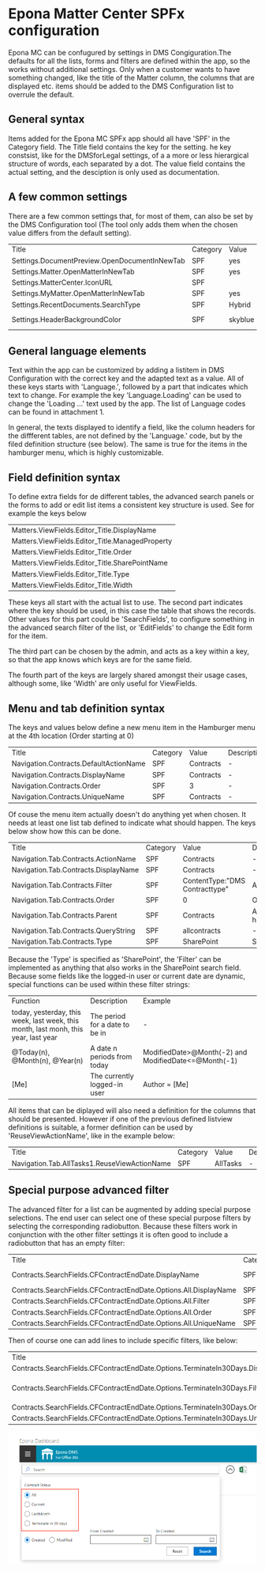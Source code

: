 <h1>Epona Matter Center SPFx configuration</h1>

Epona MC can be confugured by settings in DMS Congiguration.The defaults for all the lists, forms and filters are defined within the app, so the works without additional settings. Only when a customer wants to have something changed, like the title of the Matter column, the columns that are displayed etc. items should be added to the DMS Configuration list to overrule the default.

<h2>General syntax</h2>
Items added for the Epona MC SPFx app should all have 'SPF' in the Category field. The Title field contains the key for the setting. he key constsist, like for the DMSforLegal settings, of a a more or less hierargical structure of words, each separated by a dot. The value field contains the actual setting, and the desciption is only used as documentation.

<h2>A few common settings</h2>
There are a few common settings that, for most of them, can also be set by the DMS Configuration tool (The tool only adds them when the chosen value differs from the default setting).
<table>
     <tr>
        <td>
        Title
        </td>
       <td>
        Category
        </td>
       <td>
        Value
        </td>
       <td>
       Description
        </td>
    </tr>
       <tr>
        <td>
        Settings.DocumentPreview.OpenDocumentInNewTab
        </td>
       <td>
        SPF
        </td>
       <td>
        yes
        </td>
       <td>
       yes/no
        </td>
    </tr>
    <tr>
        <td>
        Settings.Matter.OpenMatterInNewTab
        </td>
       <td>
        SPF
        </td>
       <td>
        yes
        </td>
       <td>
       yes/no
        </td>
    </tr>
   <tr>
        <td>
        Settings.MatterCenter.IconURL
        </td>
       <td>
        SPF
        </td>
       <td>
        </td>
       <td>
       Icon size 40*40.
        </td>
    </tr>
   <tr>
        <td>
        Settings.MyMatter.OpenMatterInNewTab
        </td>
       <td>
        SPF
        </td>
       <td>
        yes
        </td>
       <td>
       yes/no
        </td>
    </tr>
   <tr>
        <td>
        Settings.RecentDocuments.SearchType
        </td>
       <td>
        SPF
        </td>
       <td>
        Hybrid
        </td>
       <td>
       Hybrid/SharePoint/List
        </td>
    </tr>
   <tr>
        <td>
        Settings.HeaderBackgroundColor
        </td>
       <td>
        SPF
        </td>
       <td>
        skyblue
        </td>
       <td>
       Rgb, hexacode, or simple color names 
        </td>
    </tr>
    </table>



<h2>General language elements</h2>
Text within the app can be customized by adding a listitem in DMS Configuration with the correct key and the adapted text as a value. All of these keys starts with 'Language.', followed by a part that indicates which text to change. For example the key 'Language.Loading' can be used to change the 'Loading ...' text used by the app. The list of Language codes can be found in attachment 1.

In general, the texts displayed to identify a field, like the column headers for the diffferent tables, are not defined by the 'Language.' code, but by the filed definition structure (see below). The same is true for the items in the hamburger menu, which is highly customizable.

<h2>Field definition syntax</h2>
To define extra fields for de different tables, the advanced search panels or the forms to add or edit list items a consistent key structure is used. See for example the keys below
<table>
<tr><td>Matters.ViewFields.Editor_Title.DisplayName</td></tr>
<tr><td>Matters.ViewFields.Editor_Title.ManagedProperty</td></tr>
<tr><td>Matters.ViewFields.Editor_Title.Order</td></tr>
<tr><td>Matters.ViewFields.Editor_Title.SharePointName</td></tr>
<tr><td>Matters.ViewFields.Editor_Title.Type</td></tr>
<tr><td>Matters.ViewFields.Editor_Title.Width</td></tr>
</table>

These keys all start with the actual list to use. The second part indicates where the key should be used, in this case the table that shows the records. Other values for this part could be 'SearchFields', to configure something in the advanced search filter of the list, or 'EditFields' to change the Edit form for the item.

The third part can be chosen by the admin, and acts as a key within a key, so that the app knows which keys are for the same field.

The fourth part of the keys are largely shared amongst their usage cases, although some, like 'Width' are only useful for ViewFields.

<h2>Menu and tab definition syntax</h2>

The keys and values below define a new menu item in the Hamburger menu at the 4th location (Order starting at 0)

  <table>
      <tr>
        <td>
        Title
        </td>
       <td>
        Category
        </td>
       <td>
        Value
        </td>
       <td>
       Description
        </td>
    </tr>
   <tr>
        <td>
        Navigation.Contracts.DefaultActionName
        </td>
       <td>
        SPF
        </td>
       <td>
        Contracts
        </td>
       <td>
      -
        </td>
    </tr>
   <tr>
        <td>
        Navigation.Contracts.DisplayName
        </td>
       <td>
        SPF
        </td>
       <td>
        Contracts
        </td>
       <td>
       -
        </td>
    </tr>   <tr>
        <td>
        Navigation.Contracts.Order
        </td>
       <td>
        SPF
        </td>
       <td>
        3
        </td>
       <td>
       - 
        </td>
    </tr>
     <tr>
        <td>
        Navigation.Contracts.UniqueName
        </td>
       <td>
        SPF
        </td>
       <td>
        Contracts
        </td>
       <td>
       -
        </td>
    </tr>
    </table>

Of couse the menu item actually doesn't do anything yet when chosen. It needs at least one list tab defined to indicate what should happen. The keys below show how this can be done.


<table>
      <tr>
        <td>
        Title
        </td>
       <td>
        Category
        </td>
       <td>
        Value
        </td>
       <td>
       Description
        </td>
    </tr>
   <tr>
        <td>
   Navigation.Tab.Contracts.ActionName
     </td>
       <td>
        SPF
        </td>
       <td>
        Contracts
        </td>
       <td>
      -
        </td>
    </tr>
    <tr>
        <td>
Navigation.Tab.Contracts.DisplayName
       </td>
       <td>
        SPF
        </td>
       <td>
        Contracts
        </td>
       <td>
       -
        </td>
    </tr>
    <tr>
        <td>
Navigation.Tab.Contracts.Filter
        </td>
       <td>
        SPF
        </td>
       <td>
        ContentType:"DMS Contracttype"
        </td>
       <td>
       Any keyword query that works
        </td>
    </tr>
    <tr>
        <td>
  Navigation.Tab.Contracts.Order
        </td>
       <td>
        SPF
        </td>
       <td>
        0
        </td>
       <td>
       Order of the tabs
        </td>
    </tr>
    <tr>
        <td>
    Navigation.Tab.Contracts.Parent
        </td>
       <td>
        SPF
        </td>
       <td>
        Contracts
        </td>
       <td>
       Action unique name as specified in the hamburger menu
        </td>
    </tr>
    <tr>
        <td>
Navigation.Tab.Contracts.QueryString
        </td>
       <td>
        SPF
        </td>
       <td>
        allcontracts
        </td>
       <td>
       -
        </td>
    </tr>
    <tr>
        <td>
Navigation.Tab.Contracts.Type
        </td>
       <td>
        SPF
        </td>
       <td>
        SharePoint
        </td>
       <td>
       SharePoint/List/Hybrid/DocumentList/Add
        </td>
    </tr>
</table>

Because the 'Type' is specified as 'SharePoint', the 'Filter' can be implemented as anything that also works in the SharePoint search field. Because some fields like the logged-in user or current date are dynamic, special functions can be used within these filter strings:

<table>
    <tr>
        <td>
            Function
        </td>
        <td>
            Description
        </td>
        <td>
            Example
        </td>
    </tr>
   <tr>
        <td>
            today, yesterday, this week, last week, this month, last monh, this year, last year
        </td>
        <td>
            The period for a date to be in
        </td>
        <td>
            -
        </td>
    </tr>
  <tr>
        <td>
            @Today(n), @Month(n), @Year(n)
        </td>
        <td>
            A date n periods from today
        </td>
        <td>
            ModifiedDate>@Month(-2) and ModifiedDate<=@Month(-1)
        </td>
    </tr>
  <tr>
        <td>
            [Me]
        </td>
        <td>
            The currently logged-in user
        </td>
        <td>
            Author = [Me]
        </td>
    </tr>
</table>

All items that can be diplayed will also need a definition for the columns that should be presented. However if one of the previous defined listview definitions is suitable, a former definition can be used by 'ReuseViewActionName', like in the example below:

<table>
    <tr>
        <td>
            Title
        </td>
        <td>
            Category
        </td>
        <td>
            Value
        </td>
        <td>
            Descriptopn
        </td>
    </tr>
   <tr>
        <td>
            Navigation.Tab.AllTasks1.ReuseViewActionName
        </td>
        <td>
            SPF   
        </td>
        <td>
            AllTasks    
        </td>
        <td>
            -
        </td>
    </tr>
</table>


<h2>Special purpose advanced filter</h2>

The advanced filter for a list can be augmented by adding special purpose selections. The end user can select one of these special purpose filters by selecting the corresponding radiobutton. Because these filters work in conjunction with the other filter settings it is often good to include a radiobutton that has an empty filter:

<table>
    <tr>
        <td>
        Title
        </td>
       <td>
        Category
        </td>
       <td>
        Value
        </td>
       <td>
       Description
        </td>
    </tr>
    <tr>
        <td>
            Contracts.SearchFields.CFContractEndDate.DisplayName
        </td>
       <td>
            SPF
        </td>
       <td>
            Contract Status
        </td>
       <td>
      -
        </td>
    </tr>
    <tr>
        <td>
            Contracts.SearchFields.CFContractEndDate.Options.All.DisplayName
        </td>
       <td>
            SPF
        </td>
       <td>
            All
        </td>
       <td>
      -
        </td>
    </tr>
    <tr>
        <td>
            Contracts.SearchFields.CFContractEndDate.Options.All.Filter
        </td>
       <td>
            SPF
        </td>
       <td></td>
       <td>
      -
        </td>
    </tr>
    <tr>
        <td>
            Contracts.SearchFields.CFContractEndDate.Options.All.Order
        </td>
       <td>
            SPF
        </td>
       <td>
            0
        </td>
       <td>
      -
        </td>
    </tr>
    <tr>
        <td>
            Contracts.SearchFields.CFContractEndDate.Options.All.UniqueName
        </td>
       <td>
            SPF
        </td>
       <td>
            All
        </td>
       <td>
      -
        </td>
    </tr>
</table>

Then of course one can add lines to include specific filters, like below:


<table>
    <tr>
        <td>
        Title
        </td>
       <td>
        Category
        </td>
       <td>
        Value
        </td>
       <td>
       Description
        </td>
    </tr>
    <tr>
        <td>
            Contracts.SearchFields.CFContractEndDate.Options.TerminateIn30Days.DisplayName
        </td>
       <td>
            SPF
        </td>
       <td>
            Terminate in 30 days
        </td>
       <td>
      -
        </td>
    </tr>
    <tr>
        <td>
            Contracts.SearchFields.CFContractEndDate.Options.TerminateIn30Days.Filter
        </td>
       <td>
            SPF
        </td>
       <td>
            CFContractEndDate>@Today(0) AND CFContractEndDate<=@Today(30)
        </td>
       <td>
      -
        </td>
    </tr>
    <tr>
        <td>
            Contracts.SearchFields.CFContractEndDate.Options.TerminateIn30Days.Order
        </td>
       <td>
            SPF
        </td>
       <td>
            1
        </td>
       <td>
      -
        </td>
    </tr>
    <tr>
        <td>
            Contracts.SearchFields.CFContractEndDate.Options.TerminateIn30Days.UniqueName
        </td>
       <td>
            SPF
        </td>
       <td>
            TerminateIn30Days
        </td>
       <td>
      -
        </td>
    </tr>
</table>


<img src="advancedfilter.png">